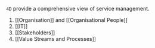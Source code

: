 `4D` provide a comprehensive view of service management. 

1. [[Organisation]]  and [[Organisational People]] 
2. [[IT]]
3. [[Stakeholders]]
4. [[Value Streams and Processes]]

